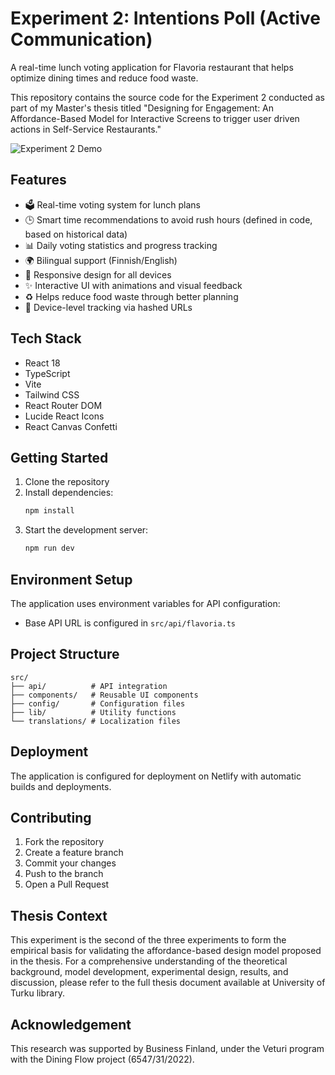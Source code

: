 # Experiment 2: Intentions Poll (Active Communication)

A real-time lunch voting application for Flavoria restaurant that helps optimize dining times and reduce food waste.

This repository contains the source code for the Experiment 2 conducted as part of my Master's thesis titled "Designing for Engagement: An Affordance-Based Model for Interactive Screens to trigger user driven actions in Self-Service Restaurants."

![Experiment 2 Demo](https://github.com/user-attachments/assets/63b94883-20e4-44a3-aec5-3378c871f14f)

## Features

- 🗳️ Real-time voting system for lunch plans
- 🕒 Smart time recommendations to avoid rush hours (defined in code, based on historical data)
- 📊 Daily voting statistics and progress tracking
- 🌍 Bilingual support (Finnish/English)
- 📱 Responsive design for all devices
- ✨ Interactive UI with animations and visual feedback
- ♻️ Helps reduce food waste through better planning
- 🔗 Device-level tracking via hashed URLs

## Tech Stack

- React 18
- TypeScript
- Vite
- Tailwind CSS
- React Router DOM
- Lucide React Icons
- React Canvas Confetti

## Getting Started

1. Clone the repository
2. Install dependencies:
   ```bash
   npm install
   ```
3. Start the development server:
   ```bash
   npm run dev
   ```

## Environment Setup

The application uses environment variables for API configuration:
- Base API URL is configured in `src/api/flavoria.ts`

## Project Structure

```
src/
├── api/          # API integration
├── components/   # Reusable UI components
├── config/       # Configuration files
├── lib/          # Utility functions
└── translations/ # Localization files
```

## Deployment

The application is configured for deployment on Netlify with automatic builds and deployments.

## Contributing

1. Fork the repository
2. Create a feature branch
3. Commit your changes
4. Push to the branch
5. Open a Pull Request

## Thesis Context

This experiment is the second of the three experiments to form the empirical basis for validating the affordance-based design model proposed in the thesis. For a comprehensive understanding of the theoretical background, model development, experimental design, results, and discussion, please refer to the full thesis document available at University of Turku library.

## Acknowledgement

This research was supported by Business Finland, under the Veturi program with the Dining Flow project (6547/31/2022).
